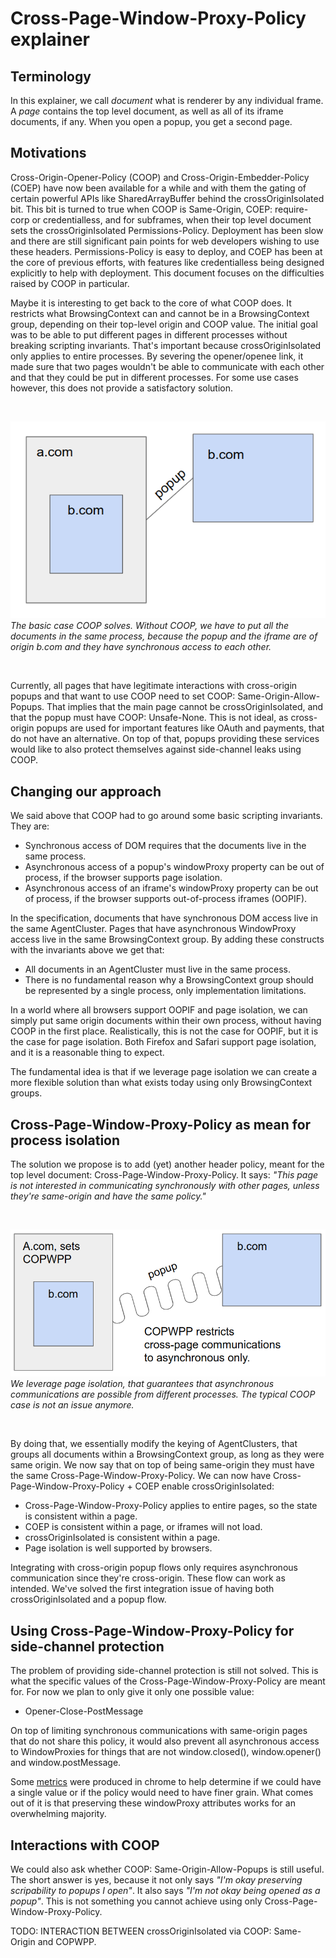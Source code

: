 # Cross-Page-Window-Proxy-Policy explainer

## Terminology
In this explainer, we call _document_ what is renderer by any individual frame. A _page_ contains the top level document, as well as all of its iframe documents, if any. When you open a popup, you get a second page.

## Motivations
Cross-Origin-Opener-Policy (COOP) and Cross-Origin-Embedder-Policy (COEP) have now been available for a while and with them the gating of certain powerful APIs like SharedArrayBuffer behind the crossOriginIsolated bit. This bit is turned to true when COOP is Same-Origin, COEP: require-corp or credentialless, and for subframes, when their top level document sets the crossOriginIsolated Permissions-Policy. Deployment has been slow and there are still significant pain points for web developers wishing to use these headers. Permissions-Policy is easy to deploy, and COEP has been at the core of previous efforts, with features like credentialless being designed explicitly to help with deployment. This document focuses on the difficulties raised by COOP in particular.

Maybe it is interesting to get back to the core of what COOP does. It restricts what BrowsingContext can and cannot be in a BrowsingContext group, depending on their top-level origin and COOP value. The initial goal was to be able to put different pages in different processes without breaking scripting invariants. That's important because crossOriginIsolated only applies to entire processes. By severing the opener/openee link, it made sure that two pages wouldn't be able to communicate with each other and that they could be put in different processes. For some use cases however, this does not provide a satisfactory solution.

</br>

![image](resources/coop_basic_issue.png)  
_The basic case COOP solves. Without COOP, we have to put all the documents in the same process, because the popup and the iframe are of origin b.com and they have synchronous access to each other._

</br>

Currently, all pages that have legitimate interactions with cross-origin popups and that want to use COOP need to set COOP: Same-Origin-Allow-Popups. That implies that the main page cannot be crossOriginIsolated, and that the popup must have COOP: Unsafe-None. This is not ideal, as cross-origin popups are used for important features like OAuth and payments, that do not have an alternative. On top of that, popups providing these services would like to also protect themselves against side-channel leaks using COOP.


## Changing our approach
We said above that COOP had to go around some basic scripting invariants. They are:

* Synchronous access of DOM requires that the documents live in the same process.
* Asynchronous access of a popup's windowProxy property can be out of process, if the browser supports page isolation.
* Asynchronous access of an iframe's windowProxy property can be out of process, if the browser supports out-of-process iframes (OOPIF).

In the specification, documents that have synchronous DOM access live in the same AgentCluster. Pages that have asynchronous WindowProxy access live in the same BrowsingContext group. By adding these constructs with the invariants above we get that:

* All documents in an AgentCluster must live in the same process.
* There is no fundamental reason why a BrowsingContext group should be represented by a single process, only implementation limitations.

In a world where all browsers support OOPIF and page isolation, we can simply put same origin documents within their own process, without having COOP in the first place. Realistically, this is not the case for OOPIF, but it is the case for page isolation. Both Firefox and Safari support page isolation, and it is a reasonable thing to expect.

The fundamental idea is that if we leverage page isolation we can create a more flexible solution than what exists today using only BrowsingContext groups.


## Cross-Page-Window-Proxy-Policy as mean for process isolation
The solution we propose is to add (yet) another header policy, meant for the top level document: Cross-Page-Window-Proxy-Policy. It says: _"This page is not interested in communicating synchronously with other pages, unless they're same-origin and have the same policy."_

</br>

![image](resources/post_copwpp_diagram.png)  
_We leverage page isolation, that guarantees that asynchronous communications are possible from different processes. The typical COOP case is not an issue anymore._

</br>

By doing that, we essentially modify the keying of AgentClusters, that groups all documents within a BrowsingContext group, as long as they were same origin. We now say that on top of being same-origin they must have the same Cross-Page-Window-Proxy-Policy. We can now have Cross-Page-Window-Proxy-Policy + COEP enable crossOriginIsolated:

* Cross-Page-Window-Proxy-Policy applies to entire pages, so the state is consistent within a page.
* COEP is consistent within a page, or iframes will not load.
* crossOriginIsolated is consistent within a page.
* Page isolation is well supported by browsers.

Integrating with cross-origin popup flows only requires asynchronous communication since they're cross-origin. These flow can work as intended. We've solved the first integration issue of having both crossOriginIsolated and a popup flow.

## Using Cross-Page-Window-Proxy-Policy for side-channel protection
The problem of providing side-channel protection is still not solved. This is what the specific values of the 
Cross-Page-Window-Proxy-Policy are meant for. For now we plan to only give it only one possible value:
* Opener-Close-PostMessage

On top of limiting synchronous communications with same-origin pages that do not share this policy, it would also prevent all asynchronous access to WindowProxies for things that are not window.closed(), window.opener() and window.postMessage. 

Some [metrics](https://docs.google.com/spreadsheets/d/1fzqEzyINWlDCo-yIeasWiCdEBF3MG8pbIQlC4wiUiug/edit#gid=0) were produced in chrome to help determine if we could have a single value or if the policy would need to have finer grain. What comes out of it is that preserving these windowProxy attributes works for an overwhelming majority.

## Interactions with COOP
We could also ask whether COOP: Same-Origin-Allow-Popups is still useful. The short answer is yes, because it not only says _"I'm okay preserving scripability to popups I open"_. It also says _"I'm not okay being opened as a popup"_. This is not something you cannot achieve using only Cross-Page-Window-Proxy-Policy.

TODO: INTERACTION BETWEEN crossOriginIsolated via COOP: Same-Origin and COPWPP.